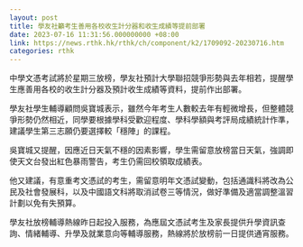 ```yaml
---
layout: post
title: 學友社籲考生善用各校收生計分器和收生成績等提前部署
date: 2023-07-16 11:31:56.000000000 +08:00
link: https://news.rthk.hk/rthk/ch/component/k2/1709092-20230716.htm
categories: rthk
---
```


中學文憑考試將於星期三放榜，學友社預計大學聯招競爭形勢與去年相若，提醒學生應善用各校的收生計分器及預計收生成績等資料，提前作出部署。

學友社學生輔導顧問吳寶城表示，雖然今年考生人數較去年有輕微增長，但整體競爭形勢仍然相近，同學要根據學科受歡迎程度、學科學額與考評局成績統計作準，建議學生第三志願仍要選擇較「穩陣」的課程。

吳寶城又提醒，因應近日天氣不穩的因素影響，學生需留意放榜當日天氣，強調即使天文台發出紅色暴雨警告，考生仍需回校領取成績表。

他又建議，有意重考文憑試的考生，需留意明年文憑試變動，包括通識科將改為公民及社會發展科，以及中國語文科將取消試卷三等情況，做好準備及適當調整溫習計劃以免有失預算。

學友社放榜輔導熱線昨日起投入服務，為應屆文憑試考生及家長提供升學資訊查詢、情緒輔導、升學及就業意向等輔導服務，熱線將於放榜前一日提供通宵服務。
